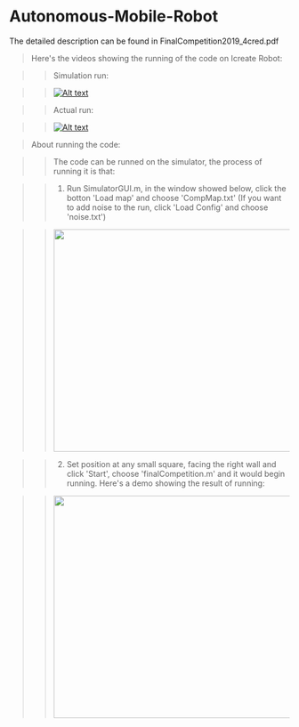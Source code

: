 Autonomous-Mobile-Robot
===========================

The detailed description can be found in FinalCompetition2019_4cred.pdf

> Here's the videos showing the running of the code on Icreate Robot:

>> Simulation run:

 >> [![Alt text](https://img.youtube.com/vi/v7GNAI0_Bng/0.jpg)](https://www.youtube.com/watch?v=v7GNAI0_Bng&t=3s)

>> Actual run:

 >> [![Alt text](https://img.youtube.com/vi/VbFSmVNJm8U/0.jpg)](https://www.youtube.com/watch?v=VbFSmVNJm8U&t=1s)


> About running the code:

 >> The code can be runned on the simulator, the process of running it is that:

 >> 1. Run SimulatorGUI.m, in the window showed below, click the botton 'Load map' and choose 'CompMap.txt' (If you want to add noise to the run, click 'Load Config' and choose 'noise.txt')

 >> <img src="https://user-images.githubusercontent.com/25992217/57349288-888b3b00-7127-11e9-89aa-5d86aa885766.png" width="600" height="400"> 

 >> 2. Set position at any small square, facing the right wall and click 'Start', choose 'finalCompetition.m' and it would begin running. Here's a demo showing the result of running:

 >> <img src="https://user-images.githubusercontent.com/25992217/57350056-9098aa00-712a-11e9-93b3-667d085f9eeb.png" width="600" height="400"> 

